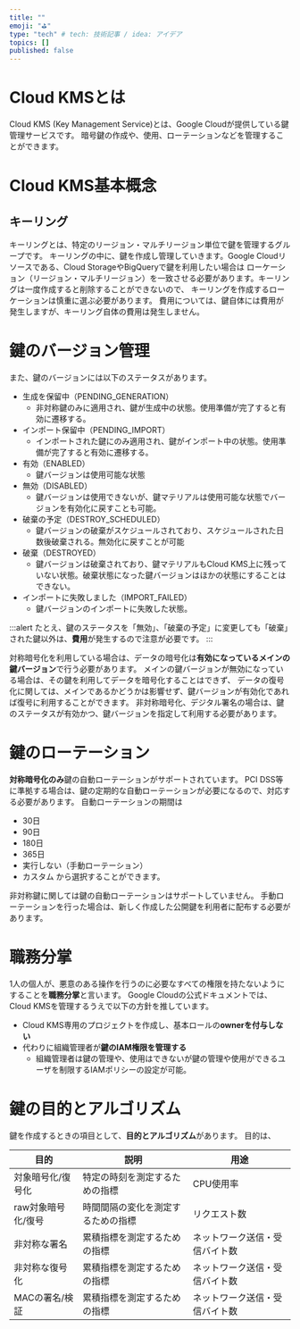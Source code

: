 ```yaml
---
title: ""
emoji: "⛳"
type: "tech" # tech: 技術記事 / idea: アイデア
topics: []
published: false
---
```


# Cloud KMSとは
Cloud KMS (Key Management Service)とは、Google Cloudが提供している鍵管理サービスです。
暗号鍵の作成や、使用、ローテーションなどを管理することができます。

# Cloud KMS基本概念
## キーリング
キーリングとは、特定のリージョン・マルチリージョン単位で鍵を管理するグループです。
キーリングの中に、鍵を作成し管理していきます。Google Cloudリソースである、Cloud StorageやBigQueryで鍵を利用したい場合は
ローケーション（リージョン・マルチリージョン）を一致させる必要があります。キーリングは一度作成すると削除することができないので、
キーリングを作成するローケーションは慎重に選ぶ必要があります。
費用については、鍵自体には費用が発生しますが、キーリング自体の費用は発生しません。

# 鍵のバージョン管理
また、鍵のバージョンには以下のステータスがあります。
- 生成を保留中（PENDING_GENERATION）
    - 非対称鍵のみに適用され、鍵が生成中の状態。使用準備が完了すると有効に遷移する。
- インポート保留中（PENDING_IMPORT）
    - インポートされた鍵にのみ適用され、鍵がインポート中の状態。使用準備が完了すると有効に遷移する。
- 有効（ENABLED）
    - 鍵バージョンは使用可能な状態
- 無効（DISABLED）
    - 鍵バージョンは使用できないが、鍵マテリアルは使用可能な状態でバージョンを有効化に戻すことも可能。
- 破棄の予定（DESTROY_SCHEDULED）
    - 鍵バージョンの破棄がスケジュールされており、スケジュールされた日数後破棄される。無効化に戻すことが可能
- 破棄（DESTROYED）
    - 鍵バージョンは破棄されており、鍵マテリアルもCloud KMS上に残っていない状態。破棄状態になった鍵バージョンはほかの状態にすることはできない。
- インポートに失敗しました（IMPORT_FAILED）
    - 鍵バージョンのインポートに失敗した状態。

:::alert
たとえ、鍵のステータスを「無効」、「破棄の予定」に変更しても「破棄」された鍵以外は、**費用**が発生するので注意が必要です。
:::

対称暗号化を利用している場合は、データの暗号化は**有効になっているメインの鍵バージョン**で行う必要があります。
メインの鍵バージョンが無効になっている場合は、その鍵を利用してデータを暗号化することはできず、
データの復号化に関しては、メインであるかどうかは影響せず、鍵バージョンが有効化であれば復号に利用することができます。
非対称暗号化、デジタル署名の場合は、鍵のステータスが有効かつ、鍵バージョンを指定して利用する必要があります。

# 鍵のローテーション
**対称暗号化のみ**鍵の自動ローテーションがサポートされています。
PCI DSS等に準拠する場合は、鍵の定期的な自動ローテーションが必要になるので、対応する必要があります。
自動ローテーションの期間は
- 30日
- 90日
- 180日
- 365日
- 実行しない（手動ローテーション）
- カスタム
から選択することができます。

非対称鍵に関しては鍵の自動ローテーションはサポートしていません。
手動ローテーションを行った場合は、新しく作成した公開鍵を利用者に配布する必要があります。

# 職務分掌
1人の個人が、悪意のある操作を行うのに必要なすべての権限を持たないようにすることを**職務分掌**と言います。
Google Cloudの公式ドキュメントでは、Cloud KMSを管理するうえで以下の方針を推しています。
- Cloud KMS専用のプロジェクトを作成し、基本ロールの**ownerを付与しない**
- 代わりに組織管理者が**鍵のIAM権限を管理する**
    - 組織管理者は鍵の管理や、使用はできないが鍵の管理や使用ができるユーザを制限するIAMポリシーの設定が可能。


# 鍵の目的とアルゴリズム
鍵を作成するときの項目として、**目的とアルゴリズム**があります。
目的は、


| 目的 | 説明 | 用途 |
| ---- | ---- | ---- |
| 対象暗号化/復号化 | 特定の時刻を測定するための指標 | CPU使用率 |
| raw対象暗号化/復号 | 時間間隔の変化を測定するための指標 | リクエスト数 |
| 非対称な署名 | 累積指標を測定するための指標 | ネットワーク送信・受信バイト数 |
| 非対称な復号化 | 累積指標を測定するための指標 | ネットワーク送信・受信バイト数 |
| MACの署名/検証 | 累積指標を測定するための指標 | ネットワーク送信・受信バイト数 |